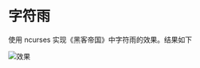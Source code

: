 字符雨
=========================

使用 ncurses 实现《黑客帝国》中字符雨的效果。结果如下

![效果](https://lh5.googleusercontent.com/-caNd3rPWReM/Ur077_y4FwI/AAAAAAAABas/vC5-57tCXZc/s720/12%25E6%259C%2588%252027%252C%25202013%252016%253A31.gif)
